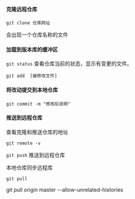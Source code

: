#### 克隆远程仓库

`git clone 仓库网址` 

会出现一个仓库名称的文件



#### 加载到版本库的缓冲区

`git status`  查看仓库当前的状态，显示有变更的文件。

`git add  [被修改文件]`



#### 将改动提交到本地仓库

`git commit -m "修改后说明"`

 

#### 推送到远程仓库

查看克隆和推送仓库的地址

`git remote -v`

`git push` 推送到远程仓库



本地仓库同步远程库

```
git pull
```

git pull origin master --allow-unrelated-histories